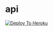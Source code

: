 # api
[![Deploy To Heroku](https://www.herokucdn.com/deploy/button.svg)](https://heroku.com/deploy)

